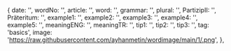 {
date: '',
wordNo: '',
article: '',
word: '',
grammar: '',
plural: '',
PartizipII: '',
Präteritum: '',
example1: '',
example2: '',
example3: '',
example4: '',
example5: '',
meaningENG: '',
meaningTR: '',
tip1: '',
tip2: '',
tip3: '',
tag: 'basics',
image: 'https://raw.githubusercontent.com/ayhanmetin/wordimage/main/1/.png',
},


